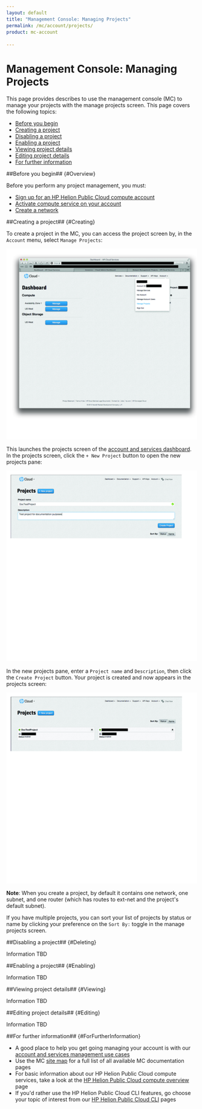 ```yaml
---
layout: default
title: "Management Console: Managing Projects"
permalink: /mc/account/projects/
product: mc-account

---
```

# Management Console: Managing Projects

This page provides describes to use the management console (MC) to manage your projects with the manage projects screen.  This page covers the following topics:

* [Before you begin](#Overview)
* [Creating a project](#Creating)
* [Disabling a project](#Deleting)
* [Enabling a project](#Enabling)
* [Viewing project details](#Viewing)
* [Editing project details](#Editing)
* [For further information](#ForFurtherInformation)

##Before you begin## {#Overview}

Before you perform any project management, you must:

* [Sign up for an HP Helion Public Cloud compute account](https://horizon.hpcloud.com/register)
* [Activate compute service on your account](https://horizon.hpcloud.com/landing/)
* [Create a network](/mc/compute/networks/create-network/)


##Creating a project## {#Creating}

To create a project in the MC, you can access the project screen by, in the `Account` menu, select `Manage Projects`:

<img src="media/manage-projects-launch.jpg" width="580" alt="" />

This launches the projects screen of the [account and services dashboard](/mc/account/).  In the projects screen, click the `+ New Project` button to open the new projects pane:

<img src="media/create-project.jpg" width="580" alt="" />

In the new projects pane, enter a `Project name` and `Description`, then click the `Create Project` button.  Your project is created and now appears in the projects screen:

<img src="media/created-project.jpg" width="580" alt="" />

**Note**:  When you create a project, by default it contains one network, one subnet, and one router (which has routes to ext-net and the project's default subnet).

If you have multiple projects, you can sort your list of projects by status or name by clicking your preference on the `Sort By:` toggle in the manage projects screen.


##Disabling a project## {#Deleting}

Information TBD


##Enabling a project## {#Enabling}

Information TBD


##Viewing project details## {#Viewing}

Information TBD


##Editing project details## {#Editing}

Information TBD


##For further information## {#ForFurtherInformation}

* A good place to help you get going managing your account is with our [account and services management use cases](/mc/compute/using/)
* Use the MC [site map](/mc/sitemap) for a full list of all available MC documentation pages
* For basic information about our HP Helion Public Cloud compute services, take a look at the [HP Helion Public Cloud compute overview](/compute/) page
* If you'd rather use the HP Helion Public Cloud CLI features, go choose your topic of interest from our [HP Helion Public Cloud CLI](/cli) pages

